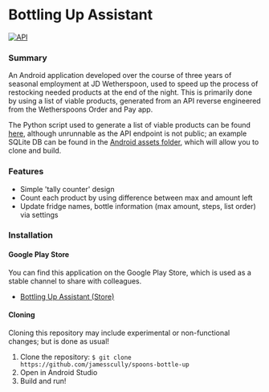 

# Bottling Up Assistant
[![API](https://img.shields.io/badge/API-19%2B-brightgreen.svg?style=flat)](https://android-arsenal.com/api?level=19)
### Summary
An Android application developed over the course of three years of seasonal employment at JD Wetherspoon, used to speed up the process of restocking needed products at the end of the night. This is primarily done by using a list of viable products, generated from an API reverse engineered from the Wetherspoons Order and Pay app. 

The Python script used to generate a list of viable products can be found [here](python_scripts/SkegStoreItems.py), although unrunnable as the API endpoint is not public; an example SQLite DB can be found in the [Android assets folder](app\src\main\assets), which will allow you to clone and build. 

### Features
- Simple 'tally counter' design
- Count each product by using difference between max and amount left
- Update fridge names, bottle information (max amount, steps, list order) via settings

### Installation
#### Google Play Store
You can find this application on the Google Play Store, which is used as a stable channel to share with colleagues.

- [Bottling Up Assistant (Store)](https://play.google.com/store/apps/details?id=com.scullyapps.spoonsbottleup)


#### Cloning

Cloning this repository may include experimental or non-functional changes; but is done as usual!

1. Clone the repository:
`$ git clone https://github.com/jamesscully/spoons-bottle-up`
2. Open in Android Studio
3. Build and run!



<!-- Initially, each product name was hand-written into a database in-order then displayed in-app alongside an increment/decrement counter. 

The current version does this, but also allows for counting in steps (e.g. three-rows of a product is +/- 3) and counting by using the difference between how many are left in the fridge against the known max. 

It also pulls data from the Wetherspoon App API using Python into a SQLite database.
 -->


